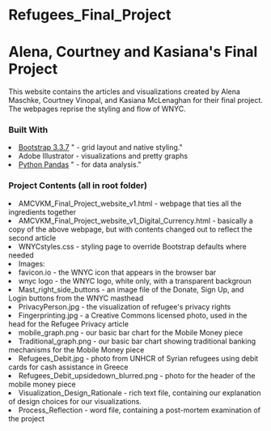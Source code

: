 # Refugees_Final_Project
<h1> Alena, Courtney and Kasiana's Final Project </h1>
<p> This website contains the articles and visualizations created by Alena Maschke, Courtney Vinopal, and Kasiana McLenaghan for their final project.  The webpages reprise the styling and flow of WNYC.</p>
<h3> Built With </h3>
    <li> <a href="https://www.getbootstrap.com">Bootstrap 3.3.7</a>
        " - grid layout and native styling."
    </li>
    <li> Adobe Illustrator - visualizations and pretty graphs </li>
    <li> <a href="http://www.pandas.pydata.org/">Python Pandas</a>
        " - for data analysis."
    </li>
<h3> Project Contents (all in root folder) </h3>
    <li> AMCVKM_Final_Project_website_v1.html - webpage that ties all the ingredients together </li>
    <li> AMCVKM_Final_Project_website_v1_Digital_Currency.html - basically a copy of the above webpage, but with contents changed out to reflect the second article </li>
    <li> WNYCstyles.css - styling page to override Bootstrap defaults where needed </li>
    <li> Images: 
        <li> favicon.io - the WNYC icon that appears in the browser bar </li>
        <li> wnyc logo - the WNYC logo, white only, with a transparent backgroun </li>
        <li> Mast_right_side_buttons - an image file of the Donate, Sign Up, and Login buttons from the WNYC masthead </li>
        <li> PrivacyPerson.jpg - the visualization of refugee's privacy rights </li>
        <li> Fingerprinting.jpg - a Creative Commons licensed photo, used in the head for the Refugee Privacy article </li>
        <li> mobile_graph.png - our basic bar chart for the Mobile Money piece</li>
        <li> Traditional_graph.png - our basic bar chart showing traditional banking mechanisms for the Mobile Money piece </li>
        <li> Refugees_Debit.jpg - photo from UNHCR of Syrian refugees using debit cards for cash assistance in Greece</li>
        <li> Refugees_Debit_upsidedown_blurred.png - photo for the header of the mobile money piece</li>
    </li>
    <li>Visualization_Design_Rationale - rich text file, containing our explanation of design choices for our visualizations. </li>
<li> Process_Reflection - word file, containing a post-mortem examination of the project </li>
